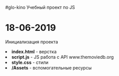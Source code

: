 #glo-kino
Учебный проект по JS

# 18-06-2019
Инициализация проекта
 <li><b>index.html</b> - верстка</li>
 <li><b>script.js</b> - JS работа с API <a>www.themoviedb.org</a></li>
 <li><b>style.css</b> - стили</li>
 <li><b>/Assets</b> - вспомогательные ресурсы</li>
